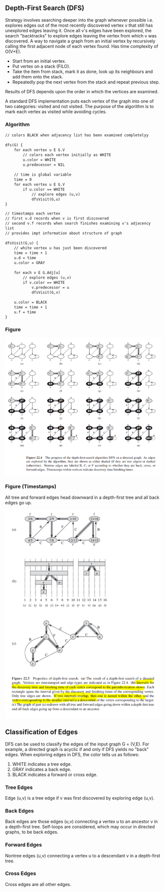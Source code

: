 ## Depth-First Search (DFS)

Strategy involves searching deeper into the graph whenever possible i.e. explores edges out of the most recently discovered vertex v that still has unexplored edges leaving it. Once all v's edges have been explored, the search "backtracks" to explore edges leaving the vertex from which v was discovered. A way to navigate a graph from an initial vertex by recursively calling the first adjacent node of each vertex found. Has time complexity of O(V+E).

- Start from an initial vertex.
- Put vertex on a stack (FILO).
- Take the item from stack, mark it as done, look up its neighbours and add them onto the stack.
- Repeatedly pop the next vertex from the stack and repeat previous step.

Results of DFS depends upon the order in which the vertices are examined.

A standard DFS implementation puts each vertex of the graph into one of two categories: visited and not visited. The purpose of the algorithm is to mark each vertex as visited while avoiding cycles.

### Algorithm

```
// colors BLACK when adjacency list has been examined completelyy

dfs(G) {
    for each vertex u E G.V
        // colors each vertex initially as WHITE
        u.color = WHITE
        u.predecessor = NIL

    // time is global variable
    time = 0
    for each vertex u E G.V
        if u.color == WHITE
            // explore edges (u,v)
            dfsVisit(G,u)
}
```

```
// timestamps each vertex
// first v.d records when v is first discovered
// second v.f records when search finishes examining v's adjacency list
// provides impt information about structure of graph

dfsVisit(G,u) {
    // white vertex u has just been discovered
    time = time + 1
    u.d = time
    u.color = GRAY

    for each v E G.Adj[u]
        // explore edges (u,v)
        if v.color == WHITE
            v.predecessor = u
            dfsVisit(G,v)

    u.color = BLACK
    time = time + 1
    u.f = time
}
```

### Figure

<img src="../../../assets/graphs-DFS.PNG">

### Figure (Timestamps)

All tree and forward edges head downward in a depth-first tree and all back edges go up.

<img src="../../../assets/graphs-DFS-timestamps.PNG">

## Classification of Edges

DFS can be used to classify the edges of the input graph G = (V,E). For example, a directed graph is acyclic if and only if DFS yields no "back" edges. When exploring edges in DFS, the color tells us as follows:

1. WHITE indicates a tree edge.
2. GRAY indicates a back edge.
3. BLACK indicates a forward or cross edge.

### Tree Edges

Edge (u,v) is a tree edge if v was first discovered by exploring edge (u,v).

### Back Edges

Back edges are those edges (u,v) connecting a vertex u to an ancestor v in a depth-first tree. Self-loops are considered, which may occur in directed graphs, to be back edges.

### Forward Edges

Nontree edges (u,v) connecting a vertex u to a descendant v in a depth-first tree.

### Cross Edges

Cross edges are all other edges.
